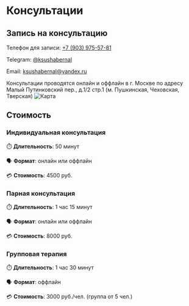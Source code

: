 # Консультации

## Запись на консультацию

Телефон для записи: [+7 (903) 975-57-81](tel:+79039755781)

Telegram: [@ksushabernal](https://ksushabernal.t.me)

Email: [ksushabernal@yandex.ru](mailto:ksushabernal@yandex.ru?subject=%D0%97%D0%B0%D0%BF%D0%B8%D1%81%D1%8C%20%D0%BD%D0%B0%20%D0%BA%D0%BE%D0%BD%D1%81%D1%83%D0%BB%D1%8C%D1%82%D0%B0%D1%86%D0%B8%D1%8E)

Консультации проводятся онлайн и оффлайн в г. Москве по адресу Малый Путинковский пер., д.1/2 стр.1 (м. Пушкинская, Чеховская, Тверская)
![Карта](/map.png)

## Стоимость

### Индивидуальная консультация

:stopwatch: **Длительность**: 50 минут

:speaking_head: **Формат**: онлайн или оффлайн

:credit_card: **Стоимость**: 4500 руб.

### Парная консультация

:stopwatch: **Длительность**: 1 час 15 минут

:speaking_head: **Формат**: онлайн или оффлайн

:credit_card: **Стоимость**: 8000 руб.

### Групповая терапия

:stopwatch: **Длительность**: 1 час 30 минут

:speaking_head: **Формат**: оффлайн

:credit_card: **Стоимость**: 3000 руб./чел. (группа от 5 чел.)
